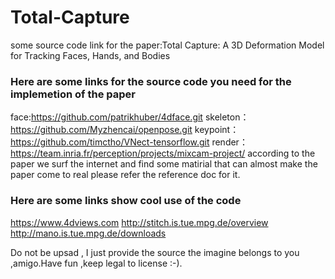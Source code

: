 # Total-Capture
some source code link for the paper:Total Capture: A 3D Deformation Model for  Tracking Faces, Hands, and Bodies

### Here are some links for the source code you need for the implemetion of the paper

face:https://github.com/patrikhuber/4dface.git
skeleton：https://github.com/Myzhencai/openpose.git
keypoint：https://github.com/timctho/VNect-tensorflow.git
render：https://team.inria.fr/perception/projects/mixcam-project/
according to the paper we surf the internet and find some matirial that can almost make the paper come to real 
please refer the reference doc for it.


### Here are some links show cool use of the code
https://www.4dviews.com
http://stitch.is.tue.mpg.de/overview
http://mano.is.tue.mpg.de/downloads


Do not be upsad , I just provide the source the imagine belongs to you ,amigo.Have fun ,keep legal to license :-).

